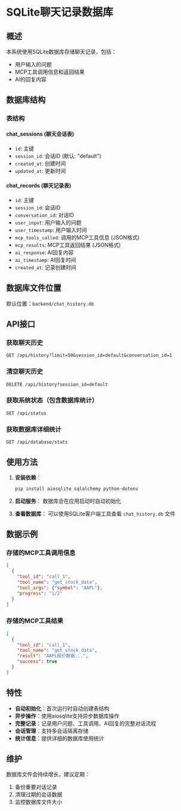 # SQLite聊天记录数据库

## 概述

本系统使用SQLite数据库存储聊天记录，包括：
- 用户输入的问题
- MCP工具调用信息和返回结果
- AI的回复内容

## 数据库结构

### 表结构

#### chat_sessions (聊天会话表)
- `id`: 主键
- `session_id`: 会话ID (默认: "default")
- `created_at`: 创建时间
- `updated_at`: 更新时间

#### chat_records (聊天记录表)  
- `id`: 主键
- `session_id`: 会话ID
- `conversation_id`: 对话ID
- `user_input`: 用户输入的问题
- `user_timestamp`: 用户输入时间
- `mcp_tools_called`: 调用的MCP工具信息 (JSON格式)
- `mcp_results`: MCP工具返回结果 (JSON格式)
- `ai_response`: AI回复内容
- `ai_timestamp`: AI回复时间
- `created_at`: 记录创建时间

## 数据库文件位置

默认位置：`backend/chat_history.db`

## API接口

### 获取聊天历史
```
GET /api/history?limit=50&session_id=default&conversation_id=1
```

### 清空聊天历史
```
DELETE /api/history?session_id=default
```

### 获取系统状态（包含数据库统计）
```
GET /api/status
```

### 获取数据库详细统计
```
GET /api/database/stats
```

## 使用方法

1. **安装依赖**：
   ```bash
   pip install aiosqlite sqlalchemy python-dotenv
   ```

2. **启动服务**：
   数据库会在应用启动时自动初始化

3. **查看数据库**：
   可以使用SQLite客户端工具查看 `chat_history.db` 文件

## 数据示例

### 存储的MCP工具调用信息
```json
[
  {
    "tool_id": "call_1",
    "tool_name": "get_stock_data",
    "tool_args": {"symbol": "AAPL"},
    "progress": "1/2"
  }
]
```

### 存储的MCP工具结果
```json
[
  {
    "tool_id": "call_1", 
    "tool_name": "get_stock_data",
    "result": "AAPL股价数据...",
    "success": true
  }
]
```

## 特性

- **自动初始化**：首次运行时自动创建表结构
- **异步操作**：使用aiosqlite支持异步数据库操作
- **完整记录**：记录用户问题、工具调用、AI回复的完整对话流程
- **会话管理**：支持多会话隔离存储
- **统计信息**：提供详细的数据库使用统计

## 维护

数据库文件会持续增长，建议定期：
1. 备份重要对话记录
2. 清理过期的会话数据
3. 监控数据库文件大小 